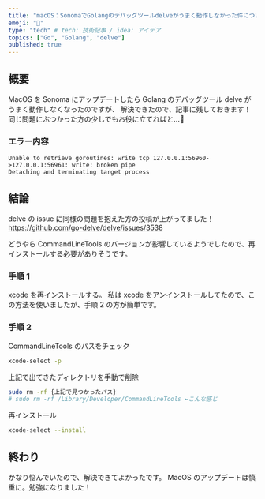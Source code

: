 ```yaml
---
title: "macOS：SonomaでGolangのデバッグツールdelveがうまく動作しなかった件について"
emoji: "💭"
type: "tech" # tech: 技術記事 / idea: アイデア
topics: ["Go", "Golang", "delve"]
published: true
---
```


## 概要

MacOS を Sonoma にアップデートしたら Golang のデバッグツール delve がうまく動作しなくなったのですが、
解決できたので、記事に残しておきます！
同じ問題にぶつかった方の少しでもお役に立てればと...🙏

### エラー内容

```
Unable to retrieve goroutines: write tcp 127.0.0.1:56960->127.0.0.1:56961: write: broken pipe
Detaching and terminating target process
```

## 結論

delve の issue に同様の問題を抱えた方の投稿が上がってました！
https://github.com/go-delve/delve/issues/3538

どうやら CommandLineTools のバージョンが影響しているようでしたので、再インストールする必要がありそうです。

### 手順 1

xcode を再インストールする。
私は xcode をアンインストールしてたので、この方法を使いましたが、手順 2 の方が簡単です。

### 手順 2

CommandLineTools のパスをチェック

```sh
xcode-select -p
```

上記で出てきたディレクトリを手動で削除

```sh
sudo rm -rf {上記で見つかったパス}
# sudo rm -rf /Library/Developer/CommandLineTools ←こんな感じ
```

再インストール

```sh
xcode-select --install
```

## 終わり

かなり悩んでいたので、解決できてよかったです。
MacOS のアップデートは慎重に。勉強になりました！
